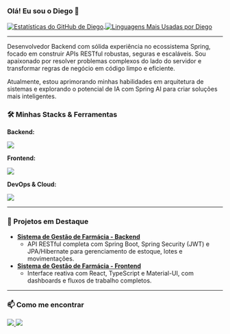 ### Olá! Eu sou o Diego 👋

<p align="left">
  <a href="https://github.com/diegodinizm1">
    <img
      align="center"
      src="https://github-readme-stats.vercel.app/api?username=diegodinizm1&show_icons=true&include_all_commits=true&theme=dark&hide_border=true&bg_color=0D1117"
      alt="Estatísticas do GitHub de Diego"
    />
  </a>
  <a href="https://github.com/diegodinizm1">
    <img
      align="center"
      src="https://github-readme-stats.vercel.app/api/top-langs/?username=diegodinizm1&layout=compact&theme=dark&hide_border=true&bg_color=0D1117"
      alt="Linguagens Mais Usadas por Diego"
    />
  </a>
</p>

---

Desenvolvedor Backend com sólida experiência no ecossistema Spring, focado em construir APIs RESTful robustas, seguras e escaláveis. Sou apaixonado por resolver problemas complexos do lado do servidor e transformar regras de negócio em código limpo e eficiente.

Atualmente, estou aprimorando minhas habilidades em arquitetura de sistemas e explorando o potencial de IA com Spring AI para criar soluções mais inteligentes.

### 🛠️ Minhas Stacks & Ferramentas

**Backend:**
<p align="left">
  <a href="https://skillicons.dev">
    <img src="https://skillicons.dev/icons?i=java,spring,maven,hibernate,postgres,redis,idea,git" />
  </a>
</p>

**Frontend:**
<p align="left">
  <a href="https://skillicons.dev">
    <img src="https://skillicons.dev/icons?i=react,ts,js,html,css,vite,vscode" />
  </a>
</p>

**DevOps & Cloud:**
<p align="left">
  <a href="https://skillicons.dev">
    <img src="https://skillicons.dev/icons?i=docker,githubactions,aws,render" />
  </a>
</p>

---

### 🚀 Projetos em Destaque

- **[Sistema de Gestão de Farmácia - Backend](https://github.com/seu-usuario/sistema-farmacia-backend)**
  - API RESTful completa com Spring Boot, Spring Security (JWT) e JPA/Hibernate para gerenciamento de estoque, lotes e movimentações.
- **[Sistema de Gestão de Farmácia - Frontend](https://github.com/seu-usuario/sistema-farmacia-frontend)**
  - Interface reativa com React, TypeScript e Material-UI, com dashboards e fluxos de trabalho completos.

---

### 📫 Como me encontrar

<p align="left">
  <a href="https://www.linkedin.com/in/diego-cavalcante-diniz-maia-95530828a/" target="_blank">
    <img src="https://img.shields.io/badge/LinkedIn-0077B5?style=for-the-badge&logo=linkedin&logoColor=white" />
  </a>
  <a href="mailto:diegocavalcantesb1@gmail.com" target="_blank">
    <img src="https://img.shields.io/badge/Email-D14836?style=for-the-badge&logo=gmail&logoColor=white" />
  </a>
</p>
